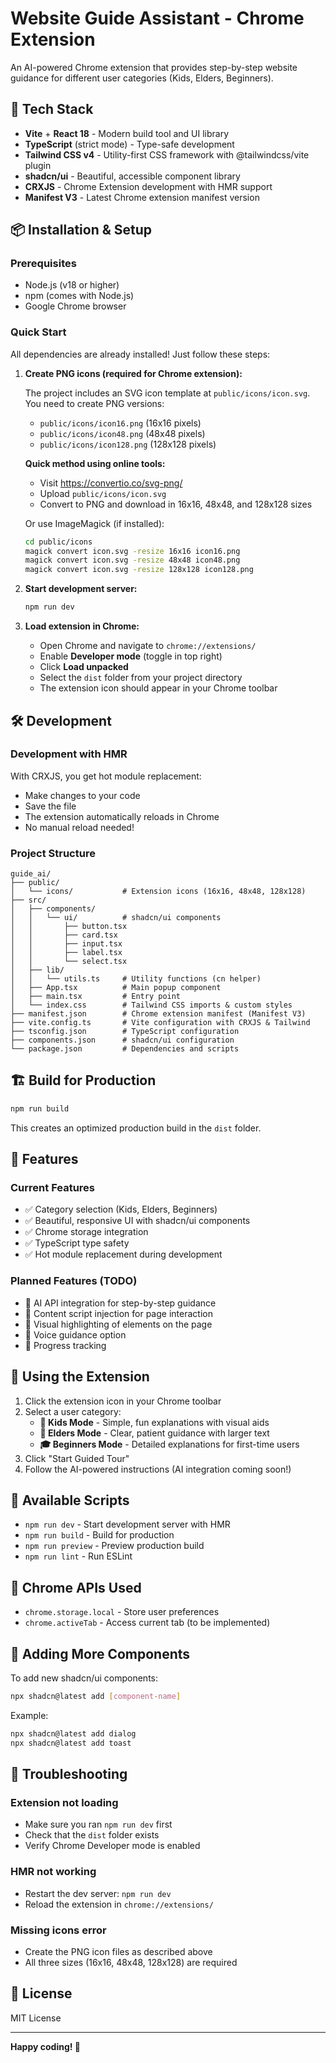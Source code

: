 # Website Guide Assistant - Chrome Extension

An AI-powered Chrome extension that provides step-by-step website guidance for different user categories (Kids, Elders, Beginners).

## 🚀 Tech Stack

- **Vite** + **React 18** - Modern build tool and UI library
- **TypeScript** (strict mode) - Type-safe development
- **Tailwind CSS v4** - Utility-first CSS framework with @tailwindcss/vite plugin
- **shadcn/ui** - Beautiful, accessible component library
- **CRXJS** - Chrome Extension development with HMR support
- **Manifest V3** - Latest Chrome extension manifest version

## 📦 Installation & Setup

### Prerequisites
- Node.js (v18 or higher)
- npm (comes with Node.js)
- Google Chrome browser

### Quick Start

All dependencies are already installed! Just follow these steps:

1. **Create PNG icons (required for Chrome extension):**
   
   The project includes an SVG icon template at `public/icons/icon.svg`. You need to create PNG versions:
   
   - `public/icons/icon16.png` (16x16 pixels)
   - `public/icons/icon48.png` (48x48 pixels)
   - `public/icons/icon128.png` (128x128 pixels)
   
   **Quick method using online tools:**
   - Visit https://convertio.co/svg-png/
   - Upload `public/icons/icon.svg`
   - Convert to PNG and download in 16x16, 48x48, and 128x128 sizes
   
   Or use ImageMagick (if installed):
   ```bash
   cd public/icons
   magick convert icon.svg -resize 16x16 icon16.png
   magick convert icon.svg -resize 48x48 icon48.png
   magick convert icon.svg -resize 128x128 icon128.png
   ```

2. **Start development server:**
   ```bash
   npm run dev
   ```

3. **Load extension in Chrome:**
   - Open Chrome and navigate to `chrome://extensions/`
   - Enable **Developer mode** (toggle in top right)
   - Click **Load unpacked**
   - Select the `dist` folder from your project directory
   - The extension icon should appear in your Chrome toolbar

## 🛠️ Development

### Development with HMR

With CRXJS, you get hot module replacement:
- Make changes to your code
- Save the file
- The extension automatically reloads in Chrome
- No manual reload needed!

### Project Structure

```
guide_ai/
├── public/
│   └── icons/           # Extension icons (16x16, 48x48, 128x128)
├── src/
│   ├── components/
│   │   └── ui/          # shadcn/ui components
│   │       ├── button.tsx
│   │       ├── card.tsx
│   │       ├── input.tsx
│   │       ├── label.tsx
│   │       └── select.tsx
│   ├── lib/
│   │   └── utils.ts     # Utility functions (cn helper)
│   ├── App.tsx          # Main popup component
│   ├── main.tsx         # Entry point
│   └── index.css        # Tailwind CSS imports & custom styles
├── manifest.json        # Chrome extension manifest (Manifest V3)
├── vite.config.ts       # Vite configuration with CRXJS & Tailwind
├── tsconfig.json        # TypeScript configuration
├── components.json      # shadcn/ui configuration
└── package.json         # Dependencies and scripts
```

## 🏗️ Build for Production

```bash
npm run build
```

This creates an optimized production build in the `dist` folder.

## 🎨 Features

### Current Features

- ✅ Category selection (Kids, Elders, Beginners)
- ✅ Beautiful, responsive UI with shadcn/ui components
- ✅ Chrome storage integration
- ✅ TypeScript type safety
- ✅ Hot module replacement during development

### Planned Features (TODO)

- 🔄 AI API integration for step-by-step guidance
- 🔄 Content script injection for page interaction
- 🔄 Visual highlighting of elements on the page
- 🔄 Voice guidance option
- 🔄 Progress tracking

## 🎯 Using the Extension

1. Click the extension icon in your Chrome toolbar
2. Select a user category:
   - **👶 Kids Mode** - Simple, fun explanations with visual aids
   - **👴 Elders Mode** - Clear, patient guidance with larger text
   - **🎓 Beginners Mode** - Detailed explanations for first-time users
3. Click "Start Guided Tour"
4. Follow the AI-powered instructions (AI integration coming soon!)

## 📝 Available Scripts

- `npm run dev` - Start development server with HMR
- `npm run build` - Build for production
- `npm run preview` - Preview production build
- `npm run lint` - Run ESLint

## 🔌 Chrome APIs Used

- `chrome.storage.local` - Store user preferences
- `chrome.activeTab` - Access current tab (to be implemented)

## 🤝 Adding More Components

To add new shadcn/ui components:

```bash
npx shadcn@latest add [component-name]
```

Example:
```bash
npx shadcn@latest add dialog
npx shadcn@latest add toast
```

## 🐛 Troubleshooting

### Extension not loading
- Make sure you ran `npm run dev` first
- Check that the `dist` folder exists
- Verify Chrome Developer mode is enabled

### HMR not working
- Restart the dev server: `npm run dev`
- Reload the extension in `chrome://extensions/`

### Missing icons error
- Create the PNG icon files as described above
- All three sizes (16x16, 48x48, 128x128) are required

## 📄 License

MIT License

---

**Happy coding! 🚀**
